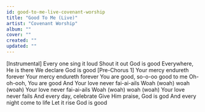 ```yaml
---
id: good-to-me-live-covenant-worship
title: "Good To Me (Live)"
artist: "Covenant Worship"
album: ""
cover: ""
created: ""
updated: ""
---
```


[Instrumental]
Every one sing it loud
Shout it out God is good
Everywhere, He is there
We declare God is good
[Pre-Chorus 1]
Your mercy endureth forever
Your mercy endureth forever
You are good, so-o-oo good to me
Oh-oh-ooh, You are good
And Your love never fai-ai-ails
Woah (woah) woah (woah)
Your love never fai-ai-ails
Woah (woah) woah (woah)
Your love never fails
And every day, celebrate
Give Him praise, God is god
And every night come to life
Let it rise God is good